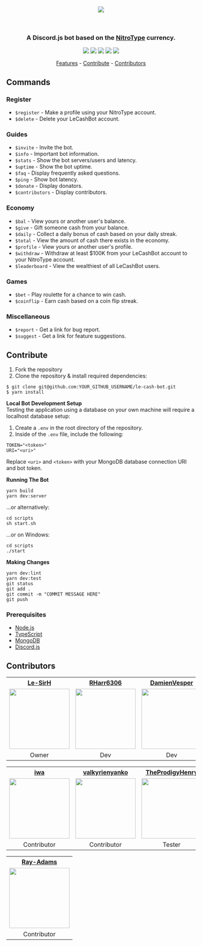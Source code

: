 <h1 align="center">
  <img src="https://cdn.discordapp.com/attachments/689241653516435495/726905204351696946/lecashbot.png" align="center" />
  <br><br>
</h1>
<h3 align="center">
  A Discord.js bot based on the <a href="https://www.nitrotype.com/">NitroType</a> currency.
</h3>
<p align="center">
  <img src="https://img.shields.io/discord/689241652916912138?style=flat-square">
  <img src="https://img.shields.io/github/workflow/status/TheTypingMatch/le-cash-bot/Node.js CI?style=flat-square">
  <img src="https://img.shields.io/github/contributors/TheTypingMatch/le-cash-bot?style=flat-square">
  <img src="https://img.shields.io/github/repo-size/TheTypingMatch/le-cash-bot?style=flat-square">
  <img src="https://img.shields.io/github/v/release/TheTypingMatch/le-cash-bot?include_prereleases&style=flat-square">
</p>
<p align="center">
  <a href="#features">Features</a>
  <span>-</span>
  <a href="#contribute">Contribute</a>
  <span>-</span>
  <a href="#contributors">Contributors</a>
</p>

## Commands

### Register
- `$register` - Make a profile using your NitroType account.
- `$delete` - Delete your LeCashBot account.

### Guides
- `$invite` - Invite the bot.
- `$info` - Important bot information.
- `$stats` - Show the bot servers/users and latency.
- `$uptime`  - Show the bot uptime.
- `$faq`  - Display frequently asked questions.
- `$ping`  - Show bot latency.
- `$donate`  - Display donators.
- `$contributors`  - Display contributors.

### Economy
- `$bal` - View yours or another user's balance.
- `$give` - Gift someone cash from your balance.
- `$daily`  - Collect a daily bonus of cash based on your daily streak.
- `$total`  - View the amount of cash there exists in the economy.
- `$profile` - View yours or another user's profile.
- `$withdraw` - Withdraw at least $100K from your LeCashBot account to your NitroType account.
- `$leaderboard`  - View the wealthiest of all LeCashBot users.

### Games
- `$bet` - Play roulette for a chance to win cash.
- `$coinflip`  - Earn cash based on a coin flip streak.

### Miscellaneous
- `$report` - Get a link for bug report.
- `$suggest` - Get a link for feature suggestions.

## Contribute
1. Fork the repository
2. Clone the repository & install required dependencies:
```
$ git clone git@github.com:YOUR_GITHUB_USERNAME/le-cash-bot.git
$ yarn install
```

**Local Bot Development Setup**
<br>
Testing the application using a database on your own machine will require a localhost database setup:

1. Create a `.env` in the root directory of the repository.
2. Inside of the `.env` file, include the following:
```
TOKEN="<token>"
URI="<uri>"
```
Replace `<uri>` and `<token>` with your MongoDB database connection URI and bot token.

**Running The Bot**
```
yarn build
yarn dev:server
```
...or alternatively:
```
cd scripts
sh start.sh
```
...or on Windows:
```
cd scripts
./start
```

**Making Changes**
```
yarn dev:lint
yarn dev:test
git status
git add .
git commit -m "COMMIT MESSAGE HERE"
git push
```

### Prerequisites
- [Node.js](https://nodejs.org/en/)
- [TypeScript](https://www.typescriptlang.org/)
- [MongoDB](https://www.mongodb.com/)
- [Discord.js](https://discord.js.org/#/)

## Contributors
<table>
  <tr>
    <th><a href="https://github.com/Le-SirH">Le-SirH</a></th>
    <th><a href="https://github.com/RHarr6306">RHarr6306</a></th>
    <th><a href="https://github.com/DamienVesper">DamienVesper</a></th>
    <th><a href="https://github.com/techdude1-dev">techdude1-dev</a></th>
    <th><a href="https://github.com/Dapp3rDuck">Dapp3rDuck</a></th>
  </tr>
  <tr>
    <td><img width="160" src="https://avatars3.githubusercontent.com/u/46948579?s=460&v=4"></td>
    <td><img width="160" src="https://avatars2.githubusercontent.com/u/55287042?s=460&v=4"></td>
    <td><img width="160" src="https://avatars3.githubusercontent.com/u/34838468?s=400&v=4"></td>
    <td><img width="160" src="https://avatars2.githubusercontent.com/u/52178694?s=460&u=f059bd53f361aac4a57f0f88344ab401ca025f9d&v=4"></td>
    <td><img width="160" src="https://avatars2.githubusercontent.com/u/55905788?s=400&u=19f494db31898092c42090499306f60bbeaaaf0a&v=4"></td>
  </tr>
  <tr>
    <td align="center">Owner</td>
    <td align="center">Dev</td>
    <td align="center">Dev</td>
    <td align="center">Dev</td>
    <td align="center">Dev</td>
  </tr>
</table>
<table>
  <tr>
    <th><a href="https://github.com/iwa">iwa</a></th>
    <th><a href="https://github.com/valkyrienyanko">valkyrienyanko</a></th>
    <th><a href="https://github.com/TheProdigyHenry">TheProdigyHenry</a></th>
    <th><a href="https://github.com/zaidothePotato">zaidothePotato</a></th>
    <th><a href="https://github.com/mcglasses02">mcglasses02</a></th>
  </tr>
  <tr>
    <td><img width="160" src="https://avatars1.githubusercontent.com/u/19956672?s=400&u=6e5c9c141312928197d0accaa946a2568ce30ad6&v=4"></td>
    <td><img width="160" src="https://avatars2.githubusercontent.com/u/6277739?s=400&u=26cf9cce6417172cde64b0e02ecc594c5f4eecc2&v=4"></td>
    <td><img width="160" src="https://avatars0.githubusercontent.com/u/55813024?s=400&u=0a548d57a94850fa52e363bd7c55008718659f83&v=4"></td>
    <td><img width="160" src="https://avatars2.githubusercontent.com/u/63223305?s=400&v=4"></td>
    <td><img width="160" src="https://avatars2.githubusercontent.com/u/64054183?s=400&v=4"></td>
  </tr>
  <tr>
    <td align="center">Contributor</td>
    <td align="center">Contributor</td>
    <td align="center">Tester</td>
    <td align="center">Tester</td>
    <td align="center">Tester</td>
  </tr>
</table>
<table>
  <tr>
    <th><a href="https://github.com/Ray-Adams">Ray-Adams</a></th>
  </tr>
  <tr>
    <td><img width="160" src="https://avatars1.githubusercontent.com/u/63924749?s=460&u=08bdc33558f70902f6b4be58a28ee81e0e6de16d&v=4"></td>
  </tr>
  <tr>
    <td align="center">Contributor</td>
  </tr>
</table>
